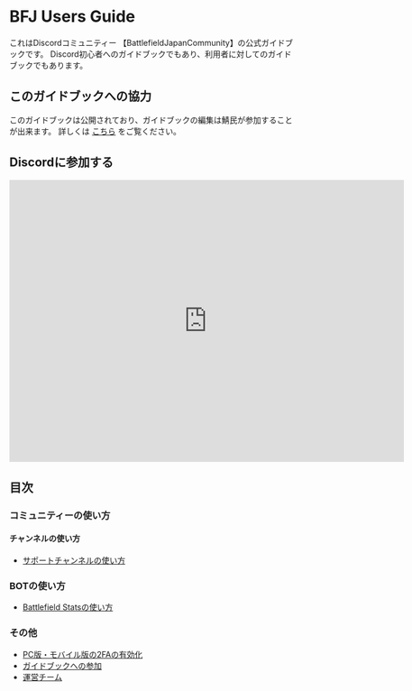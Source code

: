 # BFJ Users Guide

これはDiscordコミュニティー 【BattlefieldJapanCommunity】の公式ガイドブックです。
Discord初心者へのガイドブックでもあり、利用者に対してのガイドブックでもあります。

## このガイドブックへの協力
このガイドブックは公開されており、ガイドブックの編集は鯖民が参加することが出来ます。
詳しくは [こちら](/DocumentsAuthor/how-to.md) をご覧ください。

## Discordに参加する

<iframe src="https://discord.com/widget?id=842819762560172103&theme=dark" width="700" height="500" allowtransparency="true" frameborder="0" sandbox="allow-popups allow-popups-to-escape-sandbox allow-same-origin allow-scripts"></iframe>

## 目次
### コミュニティーの使い方
#### チャンネルの使い方
- [サポートチャンネルの使い方](./How-to-channel/how-to-support.md)
### BOTの使い方
- [Battlefield Statsの使い方](./how-to-bot/bfs.md)
### その他
- [PC版・モバイル版の2FAの有効化](Security/2FA.md)
- [ガイドブックへの参加](DocumentsAuthor/how-to.md)
- [運営チーム](./Other/mod.md)